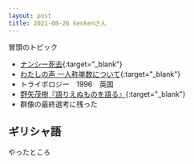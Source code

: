 ```yaml
---
layout: post
title: 2021-08-26 kenkenさん
---
```


冒頭のトピック

- [ナンシー死去](https://twitter.com/yuji_nishiyama/status/1430124132130193411){:target="_blank"}
- [わたしの声 一人称単数について](https://www.amazon.co.jp/dp/4801005802){:target="_blank"}
- トライボロジー　1996　英国
- [野矢茂樹『語りえぬものを語る』](https://www.amazon.co.jp/dp/B08MF316MT){:target="_blank"}
- 群像の最終選考に残った

## ギリシャ語
やったところ
